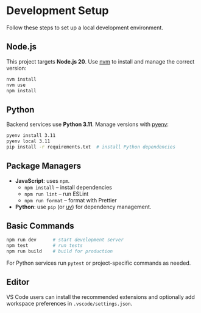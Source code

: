 # Development Setup

Follow these steps to set up a local development environment.

## Node.js

This project targets **Node.js 20**. Use [nvm](https://github.com/nvm-sh/nvm) to install and manage the correct version:

```bash
nvm install
nvm use
npm install
```

## Python

Backend services use **Python 3.11**. Manage versions with [pyenv](https://github.com/pyenv/pyenv):

```bash
pyenv install 3.11
pyenv local 3.11
pip install -r requirements.txt  # install Python dependencies
```

## Package Managers

- **JavaScript**: uses `npm`.
  - `npm install` – install dependencies
  - `npm run lint` – run ESLint
  - `npm run format` – format with Prettier
- **Python**: use `pip` (or [uv](https://github.com/astral-sh/uv)) for dependency management.

## Basic Commands

```bash
npm run dev      # start development server
npm test         # run tests
npm run build    # build for production
```

For Python services run `pytest` or project-specific commands as needed.

## Editor

VS Code users can install the recommended extensions and optionally add workspace preferences in `.vscode/settings.json`.
